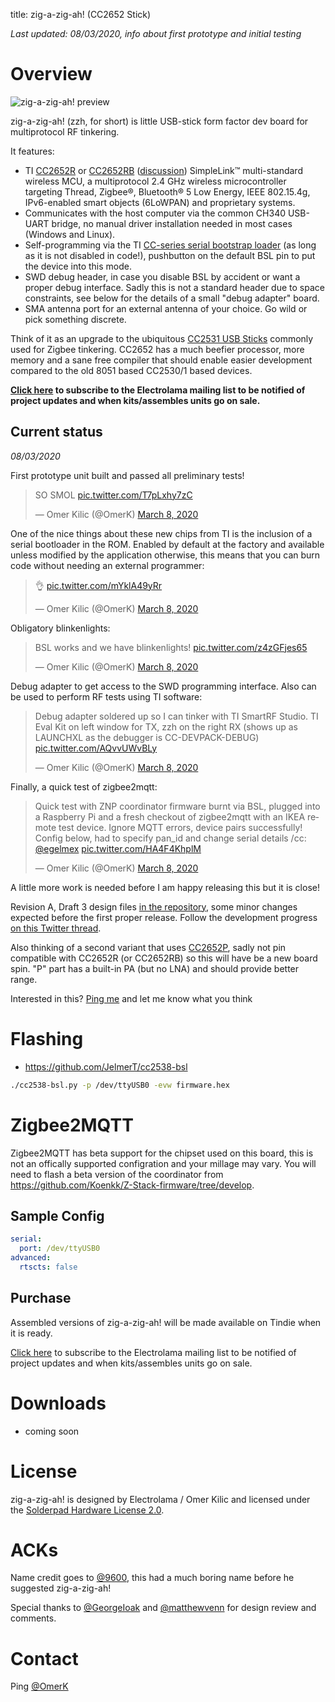 title: zig-a-zig-ah! (CC2652 Stick)

*Last updated: 08/03/2020, info about first prototype and initial testing*

# Overview

![zig-a-zig-ah! preview](/_assets/zzh-first-prototype.jpg)

 zig-a-zig-ah! (zzh, for short) is little USB-stick form factor dev board for multiprotocol RF tinkering.

 It features:

 - TI [CC2652R](http://www.ti.com/product/CC2652R) or [CC2652RB](http://www.ti.com/product/CC2652RB) ([discussion](https://github.com/electrolama/zig-a-zig-ah/issues/1)) SimpleLink™ multi-standard wireless MCU, a multiprotocol 2.4 GHz wireless microcontroller targeting Thread, Zigbee®, Bluetooth® 5 Low Energy, IEEE 802.15.4g, IPv6-enabled smart objects (6LoWPAN) and proprietary systems.
 - Communicates with the host computer via the common CH340 USB-UART bridge, no manual driver installation needed in most cases (Windows and Linux).
 - Self-programming via the TI [CC-series serial bootstrap loader](https://github.com/JelmerT/cc2538-bsl) (as long as it is not disabled in code!), pushbutton on the default BSL pin to put the device into this mode.
 - SWD debug header, in case you disable BSL by accident or want a proper debug interface. Sadly this is not a standard header due to space constraints, see below for the details of a small "debug adapter" board.
 - SMA antenna port for an external antenna of your choice. Go wild or pick something discrete.

Think of it as an upgrade to the ubiquitous [CC2531 USB Sticks](https://www.google.com/search?q=cc2531+stick) commonly used for Zigbee tinkering. CC2652 has a much beefier processor, more memory and a sane free compiler that should enable easier development compared to the old 8051 based CC2530/1 based devices.

**[Click here](https://mailchi.mp/1746be86dd81/electrolama) to subscribe to the Electrolama mailing list to be notified of project updates and when kits/assembles units go on sale.**


## Current status

*08/03/2020*

First prototype unit built and passed all preliminary tests!

<blockquote class="twitter-tweet" data-conversation="none"><p lang="en" dir="ltr">SO SMOL <a href="https://t.co/T7pLxhy7zC">pic.twitter.com/T7pLxhy7zC</a></p>&mdash; Omer Kilic (@OmerK) <a href="https://twitter.com/OmerK/status/1236706883601412096?ref_src=twsrc%5Etfw">March 8, 2020</a></blockquote> <script async src="https://platform.twitter.com/widgets.js" charset="utf-8"></script> 

One of the nice things about these new chips from TI is the inclusion of a serial bootloader in the ROM. Enabled by default at the factory and available unless modified by the application otherwise, this means that you can burn code without needing an external programmer:

<blockquote class="twitter-tweet" data-conversation="none"><p lang="und" dir="ltr">👌 <a href="https://t.co/mYklA49yRr">pic.twitter.com/mYklA49yRr</a></p>&mdash; Omer Kilic (@OmerK) <a href="https://twitter.com/OmerK/status/1236715619657158657?ref_src=twsrc%5Etfw">March 8, 2020</a></blockquote> <script async src="https://platform.twitter.com/widgets.js" charset="utf-8"></script> 

Obligatory blinkenlights:

<blockquote class="twitter-tweet" data-conversation="none"><p lang="en" dir="ltr">BSL works and we have blinkenlights! <a href="https://t.co/z4zGFjes65">pic.twitter.com/z4zGFjes65</a></p>&mdash; Omer Kilic (@OmerK) <a href="https://twitter.com/OmerK/status/1236708880354328576?ref_src=twsrc%5Etfw">March 8, 2020</a></blockquote> <script async src="https://platform.twitter.com/widgets.js" charset="utf-8"></script> 

Debug adapter to get access to the SWD programming interface. Also can be used to perform RF tests using TI software:

<blockquote class="twitter-tweet" data-conversation="none"><p lang="en" dir="ltr">Debug adapter soldered up so I can tinker with TI SmartRF Studio. TI Eval Kit on left window for TX, zzh on the right RX (shows up as LAUNCHXL as the debugger is CC-DEVPACK-DEBUG) <a href="https://t.co/AQvvUWvBLy">pic.twitter.com/AQvvUWvBLy</a></p>&mdash; Omer Kilic (@OmerK) <a href="https://twitter.com/OmerK/status/1236725044153331712?ref_src=twsrc%5Etfw">March 8, 2020</a></blockquote> <script async src="https://platform.twitter.com/widgets.js" charset="utf-8"></script> 

Finally, a quick test of zigbee2mqtt:

<blockquote class="twitter-tweet" data-conversation="none"><p lang="en" dir="ltr">Quick test with ZNP coordinator firmware burnt via BSL, plugged into a Raspberry Pi and a fresh checkout of zigbee2mqtt with an IKEA remote test device. Ignore MQTT errors, device pairs successfully! Config below, had to specify pan_id and change serial details /cc: <a href="https://twitter.com/egelmex?ref_src=twsrc%5Etfw">@egelmex</a> <a href="https://t.co/HA4F4KhplM">pic.twitter.com/HA4F4KhplM</a></p>&mdash; Omer Kilic (@OmerK) <a href="https://twitter.com/OmerK/status/1236743034701824006?ref_src=twsrc%5Etfw">March 8, 2020</a></blockquote> <script async src="https://platform.twitter.com/widgets.js" charset="utf-8"></script> 

A little more work is needed before I am happy releasing this but it is close!

Revision A, Draft 3 design files [in the repository](https://github.com/electrolama/zig-a-zig-ah), some minor changes expected before the first proper release. Follow the development progress [on this Twitter thread](https://twitter.com/OmerK/status/1212864418155028480).

Also thinking of a second variant that uses [CC2652P](http://www.ti.com/product/CC2652P), sadly not pin compatible with CC2652R (or CC2652RB) so this will have be a new board spin. "P" part has a built-in PA (but no LNA) and should provide better range. 

Interested in this? [Ping me](https://twitter.com/omerk) and let me know what you think

# Flashing
 - https://github.com/JelmerT/cc2538-bsl
```bash
./cc2538-bsl.py -p /dev/ttyUSB0 -evw firmware.hex
```

# Zigbee2MQTT
Zigbee2MQTT has beta support for the chipset used on this board, this is not an offically supported configration and your millage may vary. You will need to flash a beta version of the coordinator from https://github.com/Koenkk/Z-Stack-firmware/tree/develop. 

## Sample Config
```yaml
serial:
  port: /dev/ttyUSB0
advanced:
  rtscts: false
```

## Purchase 

Assembled versions of zig-a-zig-ah! will be made available on Tindie when it is ready.

[Click here](https://mailchi.mp/1746be86dd81/electrolama) to subscribe to the Electrolama mailing list to be notified of project updates and when kits/assembles units go on sale.

# Downloads

  - coming soon

# License

zig-a-zig-ah! is designed by Electrolama / Omer Kilic and licensed under the [Solderpad Hardware License 2.0](https://solderpad.org/licenses/SHL-2.0/). 

# ACKs

Name credit goes to [@9600](https://twitter.com/9600/), this had a much boring name before he suggested zig-a-zig-ah!

Special thanks to [@GeorgeIoak](https://twitter.com/GeorgeIoak) and [@matthewvenn](https://twitter.com/matthewvenn) for design review and comments.

# Contact 

Ping [@OmerK](https://twitter.com/omerk)
